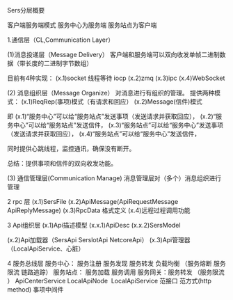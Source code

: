 Sers分层概要


客户端服务端模式
服务中心为服务端
服务站点为客户端


1.通信层（CL,Communication Layer）


(1)消息投递层（Message Delivery）
客户端和服务端可以双向收发单帧二进制数据（带长度的二进制字节数组）

目前有4种实现：
(x.1)socket 线程等待 iocp
(x.2)zmq
(x.3)ipc
(x.4)WebSocket


(2) 消息组织层（Message Organize）
对消息进行有组织的管理。
提供两种模式：
(x.1)ReqRep(事项)模式（有请求和回应）
(x.2)Message(信件)模式

即
(x.1)“服务中心”可以给“服务站点”发送事项（发送请求并获取回应），
(x.2)“服务中心”可以给“服务站点”发送信件，
(x.3)“服务站点”可以给“服务中心”发送事项（发送请求并获取回应），
(x.4)“服务站点”可以给“服务中心”发送信件，


同时提供心跳线程，监控通讯，确保没有断开。

总结：提供事项和信件的双向收发功能。

(3) 通信管理层(Communication Manage)
消息管理层对（多个）消息组织进行管理



2 rpc 层
(x.1)SersFile 
(x.2)ApiMessage(ApiRequestMessage ApiReplyMessage)
(x.3)RpcData 格式定义
(x.4)远程过程调用功能


3 Api组织层
(x.1)Api描述模型 
	(x.x.1)ApiDesc
	(x.x.2)SersModel

(x.2)Api加载器（SersApi SerslotApi NetcoreApi）
(x.3)Api管理器（LocalApiService、心脏）


4 服务总线层
服务中心： 服务注册 服务发现 服务转发 负载均衡 （服务熔断 服务限流 链路追踪）
服务站点： 服务加载 服务调用
服务网关：服务转发 （服务限流 ）
ApiCenterService 
LocalApiNode  LocalApiService
范接口
范方式(http method)
事项中间件


